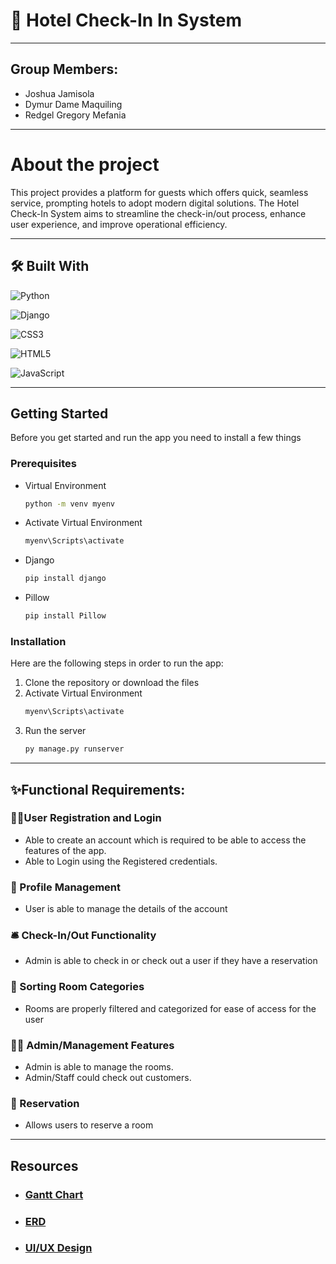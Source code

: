 # 🏨 Hotel Check-In In System
---
## Group Members:
- Joshua Jamisola
- Dymur Dame Maquiling
- Redgel Gregory Mefania

---

# About the project
This project provides a platform for guests which offers quick, seamless service,
prompting hotels to adopt modern digital solutions. The Hotel Check-In System aims
to streamline the check-in/out process, enhance user experience, and improve
operational efficiency. 

---

## 🛠️ Built With 

![Python](https://img.shields.io/badge/Python-3776AB?style=for-the-badge&logo=python&logoColor=white)

![Django](https://img.shields.io/badge/Django-092E20?style=for-the-badge&logo=django&logoColor=white)

![CSS3](https://img.shields.io/badge/CSS3-1572B6?style=for-the-badge&logo=css3&logoColor=white)

![HTML5](https://img.shields.io/badge/HTML5-E34F26?style=for-the-badge&logo=html5&logoColor=white)

![JavaScript](https://img.shields.io/badge/JavaScript-F7DF1E?style=for-the-badge&logo=javascript&logoColor=black)


---
## Getting Started

Before you get started and run the app you need to install a few things

### Prerequisites

* Virtual Environment
  ```sh
  python -m venv myenv
  ```
* Activate Virtual Environment
  ```sh
  myenv\Scripts\activate
  ```
* Django
  ```sh
  pip install django
  ```
* Pillow
  ```sh
  pip install Pillow
  ```

### Installation
Here are the following steps in order to run the app:

1. Clone the repository or download the files
2. Activate Virtual Environment
   ```sh
   myenv\Scripts\activate
   ```
3. Run the server
   ```sh
   py manage.py runserver
   ```
---

## ✨Functional Requirements:
### 🧑‍💻User Registration and Login
+ Able to create an account which is required to be able to access the features of the app.
+ Able to Login using the Registered credentials.

### 👤 Profile Management
+ User is able to manage the details of the account

### 🛎️ Check-In/Out Functionality
+ Admin is able to check in or check out a user if they have a reservation

### 📝 Sorting Room Categories
+ Rooms are properly filtered and categorized for ease of access for the user

### 👨‍💼 Admin/Management Features
+ Admin is able to manage the rooms.
+ Admin/Staff could check out customers.

### 📅 Reservation
+ Allows users to reserve a room


---

## Resources
+ ### <a href="https://github.com/DymurBoi/HotelCheckIn/blob/main/documents/Hotel%20Check-In%20System%20Gantt%20Chart.png">Gantt Chart</a>
+ ### <a href="https://github.com/DymurBoi/HotelCheckIn/blob/main/documents/Hotel%20Check-In%20System%20ERD.png">ERD</a>
+ ### <a href="https://github.com/DymurBoi/HotelCheckIn/blob/main/documents/Hotel%20Check-In%20System%20Design.pdf">UI/UX Design</a>

